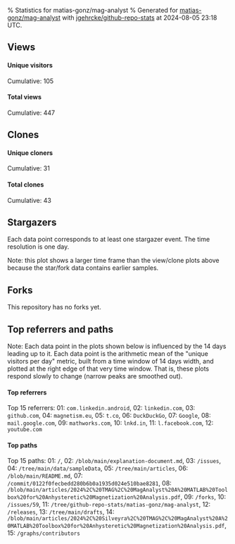 % Statistics for matias-gonz/mag-analyst
% Generated for [matias-gonz/mag-analyst](https://github.com/matias-gonz/mag-analyst) with [jgehrcke/github-repo-stats](https://github.com/jgehrcke/github-repo-stats) at 2024-08-05 23:18 UTC.


## Views

#### Unique visitors
<div id="chart_views_unique" class="full-width-chart"></div>

Cumulative: 105

#### Total views
<div id="chart_views_total" class="full-width-chart"></div>

Cumulative: 447

<div class="pagebreak-for-print"> </div>

## Clones

#### Unique cloners
<div id="chart_clones_unique" class="full-width-chart"></div>

Cumulative: 31

#### Total clones
<div id="chart_clones_total" class="full-width-chart"></div>

Cumulative: 43



<div class="pagebreak-for-print"> </div>



## Stargazers

Each data point corresponds to at least one stargazer event.
The time resolution is one day.

<div id="chart_stargazers" class="full-width-chart"></div>


Note: this plot shows a larger time frame than the view/clone plots above because the star/fork data contains earlier samples.



## Forks

This repository has no forks yet.



<div class="pagebreak-for-print"> </div>



## Top referrers and paths


Note: Each data point in the plots shown below is influenced by the 14 days
leading up to it. Each data point is the arithmetic mean of the "unique
visitors per day" metric, built from a time window of 14 days width, and
plotted at the right edge of that very time window. That is, these plots
respond slowly to change (narrow peaks are smoothed out).




#### Top referrers


<div id="chart_referrers_top_n_alltime" class="full-width-chart"></div>

Top 15 referrers: 01: `com.linkedin.android`, 02: `linkedin.com`, 03: `github.com`, 04: `magnetism.eu`, 05: `t.co`, 06: `DuckDuckGo`, 07: `Google`, 08: `mail.google.com`, 09: `mathworks.com`, 10: `lnkd.in`, 11: `l.facebook.com`, 12: `youtube.com`





#### Top paths


<div id="chart_paths_top_n_alltime" class="full-width-chart"></div>

Top 15 paths: 01: `/`, 02: `/blob/main/explanation-document.md`, 03: `/issues`, 04: `/tree/main/data/sampleData`, 05: `/tree/main/articles`, 06: `/blob/main/README.md`, 07: `/commit/0122f0fecbedd280b6b0a1935d024e510bae8281`, 08: `/blob/main/articles/2024%2C%20TMAG%2C%20MagAnalyst%20A%20MATLAB%20Toolbox%20for%20Anhysteretic%20Magnetization%20Analysis.pdf`, 09: `/forks`, 10: `/issues/59`, 11: `/tree/github-repo-stats/matias-gonz/mag-analyst`, 12: `/releases`, 13: `/tree/main/drafts`, 14: `/blob/main/articles/2024%2C%20Silveyra%2C%20TMAG%2C%20MagAnalyst%20A%20MATLAB%20Toolbox%20for%20Anhysteretic%20Magnetization%20Analysis.pdf`, 15: `/graphs/contributors`


<script type="text/javascript">
    vegaEmbed('#chart_views_unique', {"$schema": "https://vega.github.io/schema/vega-lite/v4.17.0.json", "config": {"arc": {"fill": "#1b1e23"}, "area": {"fill": "#1b1e23"}, "axisBottom": {"domainColor": "#a9b4c4", "gridColor": "#a9b4c4", "labelColor": "#1b1e23", "labelFont": "relative-mono-11-pitch-pro, Menlo, monospace", "tickColor": "#a9b4c4", "titleColor": "#1b1e23", "titleFont": "relative-mono-11-pitch-pro, Menlo, monospace"}, "axisLeft": {"domainColor": "#a9b4c4", "gridColor": "#a9b4c4", "labelColor": "#1b1e23", "labelFont": "relative-mono-11-pitch-pro, Menlo, monospace", "tickColor": "#a9b4c4", "titleColor": "#1b1e23", "titleFont": "relative-mono-11-pitch-pro, Menlo, monospace"}, "axisX": {"grid": false}, "axisY": {"grid": false, "labelBound": true}, "background": "#FFFFFF", "group": {"fill": "#FFFFFF"}, "header": {"fontWeight": 400, "labelFont": "relative-mono-11-pitch-pro, Menlo, monospace", "titleFont": "relative-mono-11-pitch-pro, Menlo, monospace"}, "legend": {"labelFont": "relative-mono-11-pitch-pro, Menlo, monospace", "symbolSize": 200, "symbolType": "circle", "titleFont": "relative-mono-11-pitch-pro, Menlo, monospace"}, "line": {"color": "#1b1e23", "stroke": "#1b1e23"}, "path": {"stroke": "#1b1e23"}, "point": {"color": "#1b1e23", "cursor": "pointer", "filled": true, "size": 20}, "range": {"category": ["#85a2f7", "#ea9755", "#7eb36a", "#f07071", "#bc85d9", "#e587b6", "#a9b4c4", "#d4c05e", "#64b9c4"]}, "style": {"bar": {"fill": "#1b1e23"}, "text": {"font": "relative-mono-11-pitch-pro, Menlo, monospace", "fontWeight": 400}}, "symbol": {"shape": "circle"}, "title": {"anchor": "start", "font": "relative-mono-11-pitch-pro, Menlo, monospace", "fontWeight": 400}, "trail": {"color": "#1b1e23", "stroke": "#1b1e23"}, "view": {"stroke": null}}, "data": {"name": "data-9793f525e7af3ad3efa3a4052fe84616"}, "datasets": {"data-9793f525e7af3ad3efa3a4052fe84616": [{"time": "2024-06-29T00:00:00+00:00", "views_total": 1, "views_unique": 1}, {"time": "2024-07-01T00:00:00+00:00", "views_total": 1, "views_unique": 1}, {"time": "2024-07-03T00:00:00+00:00", "views_total": 2, "views_unique": 2}, {"time": "2024-07-04T00:00:00+00:00", "views_total": 13, "views_unique": 1}, {"time": "2024-07-05T00:00:00+00:00", "views_total": 29, "views_unique": 3}, {"time": "2024-07-07T00:00:00+00:00", "views_total": 1, "views_unique": 1}, {"time": "2024-07-08T00:00:00+00:00", "views_total": 22, "views_unique": 2}, {"time": "2024-07-09T00:00:00+00:00", "views_total": 3, "views_unique": 1}, {"time": "2024-07-10T00:00:00+00:00", "views_total": 80, "views_unique": 2}, {"time": "2024-07-11T00:00:00+00:00", "views_total": 41, "views_unique": 10}, {"time": "2024-07-14T00:00:00+00:00", "views_total": 9, "views_unique": 4}, {"time": "2024-07-15T00:00:00+00:00", "views_total": 6, "views_unique": 2}, {"time": "2024-07-16T00:00:00+00:00", "views_total": 2, "views_unique": 1}, {"time": "2024-07-17T00:00:00+00:00", "views_total": 47, "views_unique": 21}, {"time": "2024-07-18T00:00:00+00:00", "views_total": 17, "views_unique": 7}, {"time": "2024-07-19T00:00:00+00:00", "views_total": 43, "views_unique": 9}, {"time": "2024-07-20T00:00:00+00:00", "views_total": 1, "views_unique": 1}, {"time": "2024-07-21T00:00:00+00:00", "views_total": 6, "views_unique": 3}, {"time": "2024-07-22T00:00:00+00:00", "views_total": 23, "views_unique": 6}, {"time": "2024-07-23T00:00:00+00:00", "views_total": 1, "views_unique": 1}, {"time": "2024-07-24T00:00:00+00:00", "views_total": 3, "views_unique": 2}, {"time": "2024-07-25T00:00:00+00:00", "views_total": 6, "views_unique": 3}, {"time": "2024-07-26T00:00:00+00:00", "views_total": 10, "views_unique": 2}, {"time": "2024-07-27T00:00:00+00:00", "views_total": 2, "views_unique": 1}, {"time": "2024-07-28T00:00:00+00:00", "views_total": 2, "views_unique": 2}, {"time": "2024-07-29T00:00:00+00:00", "views_total": 8, "views_unique": 2}, {"time": "2024-07-30T00:00:00+00:00", "views_total": 5, "views_unique": 2}, {"time": "2024-07-31T00:00:00+00:00", "views_total": 1, "views_unique": 1}, {"time": "2024-08-02T00:00:00+00:00", "views_total": 57, "views_unique": 8}, {"time": "2024-08-03T00:00:00+00:00", "views_total": 5, "views_unique": 3}, {"time": "2024-08-05T00:00:00+00:00", "views_total": 0, "views_unique": 0}]}, "encoding": {"tooltip": [{"field": "views_unique", "format": ".1f", "title": "views (u)", "type": "quantitative"}, {"field": "time", "format": "%B %e, %Y", "title": "date", "type": "temporal"}], "x": {"axis": {"labelAngle": 25}, "field": "time", "scale": {"domain": ["2024-06-29", "2024-08-05"]}, "timeUnit": "yearmonthdate", "title": "date", "type": "temporal"}, "y": {"axis": {}, "field": "views_unique", "scale": {"domain": [0, 23.1], "type": "linear", "zero": true}, "title": "unique views per day", "type": "quantitative"}}, "height": 200, "mark": {"point": true, "type": "line"}, "padding": 10, "width": "container"}, {"actions": false, "renderer": "svg"}).catch(console.error);
vegaEmbed('#chart_views_total', {"$schema": "https://vega.github.io/schema/vega-lite/v4.17.0.json", "config": {"arc": {"fill": "#1b1e23"}, "area": {"fill": "#1b1e23"}, "axisBottom": {"domainColor": "#a9b4c4", "gridColor": "#a9b4c4", "labelColor": "#1b1e23", "labelFont": "relative-mono-11-pitch-pro, Menlo, monospace", "tickColor": "#a9b4c4", "titleColor": "#1b1e23", "titleFont": "relative-mono-11-pitch-pro, Menlo, monospace"}, "axisLeft": {"domainColor": "#a9b4c4", "gridColor": "#a9b4c4", "labelColor": "#1b1e23", "labelFont": "relative-mono-11-pitch-pro, Menlo, monospace", "tickColor": "#a9b4c4", "titleColor": "#1b1e23", "titleFont": "relative-mono-11-pitch-pro, Menlo, monospace"}, "axisX": {"grid": false}, "axisY": {"grid": false, "labelBound": true}, "background": "#FFFFFF", "group": {"fill": "#FFFFFF"}, "header": {"fontWeight": 400, "labelFont": "relative-mono-11-pitch-pro, Menlo, monospace", "titleFont": "relative-mono-11-pitch-pro, Menlo, monospace"}, "legend": {"labelFont": "relative-mono-11-pitch-pro, Menlo, monospace", "symbolSize": 200, "symbolType": "circle", "titleFont": "relative-mono-11-pitch-pro, Menlo, monospace"}, "line": {"color": "#1b1e23", "stroke": "#1b1e23"}, "path": {"stroke": "#1b1e23"}, "point": {"color": "#1b1e23", "cursor": "pointer", "filled": true, "size": 20}, "range": {"category": ["#85a2f7", "#ea9755", "#7eb36a", "#f07071", "#bc85d9", "#e587b6", "#a9b4c4", "#d4c05e", "#64b9c4"]}, "style": {"bar": {"fill": "#1b1e23"}, "text": {"font": "relative-mono-11-pitch-pro, Menlo, monospace", "fontWeight": 400}}, "symbol": {"shape": "circle"}, "title": {"anchor": "start", "font": "relative-mono-11-pitch-pro, Menlo, monospace", "fontWeight": 400}, "trail": {"color": "#1b1e23", "stroke": "#1b1e23"}, "view": {"stroke": null}}, "data": {"name": "data-9793f525e7af3ad3efa3a4052fe84616"}, "datasets": {"data-9793f525e7af3ad3efa3a4052fe84616": [{"time": "2024-06-29T00:00:00+00:00", "views_total": 1, "views_unique": 1}, {"time": "2024-07-01T00:00:00+00:00", "views_total": 1, "views_unique": 1}, {"time": "2024-07-03T00:00:00+00:00", "views_total": 2, "views_unique": 2}, {"time": "2024-07-04T00:00:00+00:00", "views_total": 13, "views_unique": 1}, {"time": "2024-07-05T00:00:00+00:00", "views_total": 29, "views_unique": 3}, {"time": "2024-07-07T00:00:00+00:00", "views_total": 1, "views_unique": 1}, {"time": "2024-07-08T00:00:00+00:00", "views_total": 22, "views_unique": 2}, {"time": "2024-07-09T00:00:00+00:00", "views_total": 3, "views_unique": 1}, {"time": "2024-07-10T00:00:00+00:00", "views_total": 80, "views_unique": 2}, {"time": "2024-07-11T00:00:00+00:00", "views_total": 41, "views_unique": 10}, {"time": "2024-07-14T00:00:00+00:00", "views_total": 9, "views_unique": 4}, {"time": "2024-07-15T00:00:00+00:00", "views_total": 6, "views_unique": 2}, {"time": "2024-07-16T00:00:00+00:00", "views_total": 2, "views_unique": 1}, {"time": "2024-07-17T00:00:00+00:00", "views_total": 47, "views_unique": 21}, {"time": "2024-07-18T00:00:00+00:00", "views_total": 17, "views_unique": 7}, {"time": "2024-07-19T00:00:00+00:00", "views_total": 43, "views_unique": 9}, {"time": "2024-07-20T00:00:00+00:00", "views_total": 1, "views_unique": 1}, {"time": "2024-07-21T00:00:00+00:00", "views_total": 6, "views_unique": 3}, {"time": "2024-07-22T00:00:00+00:00", "views_total": 23, "views_unique": 6}, {"time": "2024-07-23T00:00:00+00:00", "views_total": 1, "views_unique": 1}, {"time": "2024-07-24T00:00:00+00:00", "views_total": 3, "views_unique": 2}, {"time": "2024-07-25T00:00:00+00:00", "views_total": 6, "views_unique": 3}, {"time": "2024-07-26T00:00:00+00:00", "views_total": 10, "views_unique": 2}, {"time": "2024-07-27T00:00:00+00:00", "views_total": 2, "views_unique": 1}, {"time": "2024-07-28T00:00:00+00:00", "views_total": 2, "views_unique": 2}, {"time": "2024-07-29T00:00:00+00:00", "views_total": 8, "views_unique": 2}, {"time": "2024-07-30T00:00:00+00:00", "views_total": 5, "views_unique": 2}, {"time": "2024-07-31T00:00:00+00:00", "views_total": 1, "views_unique": 1}, {"time": "2024-08-02T00:00:00+00:00", "views_total": 57, "views_unique": 8}, {"time": "2024-08-03T00:00:00+00:00", "views_total": 5, "views_unique": 3}, {"time": "2024-08-05T00:00:00+00:00", "views_total": 0, "views_unique": 0}]}, "encoding": {"tooltip": [{"field": "views_total", "format": ".1f", "title": "views (t)", "type": "quantitative"}, {"field": "time", "format": "%B %e, %Y", "title": "date", "type": "temporal"}], "x": {"axis": {"labelAngle": 25}, "field": "time", "scale": {"domain": ["2024-06-29", "2024-08-05"]}, "timeUnit": "yearmonthdate", "title": "date", "type": "temporal"}, "y": {"axis": {}, "field": "views_total", "scale": {"domain": [0, 88.0], "type": "linear", "zero": true}, "title": "total views per day", "type": "quantitative"}}, "height": 200, "mark": {"point": true, "type": "line"}, "padding": 10, "width": "container"}, {"actions": false, "renderer": "svg"}).catch(console.error);
vegaEmbed('#chart_clones_unique', {"$schema": "https://vega.github.io/schema/vega-lite/v4.17.0.json", "config": {"arc": {"fill": "#1b1e23"}, "area": {"fill": "#1b1e23"}, "axisBottom": {"domainColor": "#a9b4c4", "gridColor": "#a9b4c4", "labelColor": "#1b1e23", "labelFont": "relative-mono-11-pitch-pro, Menlo, monospace", "tickColor": "#a9b4c4", "titleColor": "#1b1e23", "titleFont": "relative-mono-11-pitch-pro, Menlo, monospace"}, "axisLeft": {"domainColor": "#a9b4c4", "gridColor": "#a9b4c4", "labelColor": "#1b1e23", "labelFont": "relative-mono-11-pitch-pro, Menlo, monospace", "tickColor": "#a9b4c4", "titleColor": "#1b1e23", "titleFont": "relative-mono-11-pitch-pro, Menlo, monospace"}, "axisX": {"grid": false}, "axisY": {"grid": false, "labelBound": true}, "background": "#FFFFFF", "group": {"fill": "#FFFFFF"}, "header": {"fontWeight": 400, "labelFont": "relative-mono-11-pitch-pro, Menlo, monospace", "titleFont": "relative-mono-11-pitch-pro, Menlo, monospace"}, "legend": {"labelFont": "relative-mono-11-pitch-pro, Menlo, monospace", "symbolSize": 200, "symbolType": "circle", "titleFont": "relative-mono-11-pitch-pro, Menlo, monospace"}, "line": {"color": "#1b1e23", "stroke": "#1b1e23"}, "path": {"stroke": "#1b1e23"}, "point": {"color": "#1b1e23", "cursor": "pointer", "filled": true, "size": 20}, "range": {"category": ["#85a2f7", "#ea9755", "#7eb36a", "#f07071", "#bc85d9", "#e587b6", "#a9b4c4", "#d4c05e", "#64b9c4"]}, "style": {"bar": {"fill": "#1b1e23"}, "text": {"font": "relative-mono-11-pitch-pro, Menlo, monospace", "fontWeight": 400}}, "symbol": {"shape": "circle"}, "title": {"anchor": "start", "font": "relative-mono-11-pitch-pro, Menlo, monospace", "fontWeight": 400}, "trail": {"color": "#1b1e23", "stroke": "#1b1e23"}, "view": {"stroke": null}}, "data": {"name": "data-e0de574006757e1f908cee075cd640f8"}, "datasets": {"data-e0de574006757e1f908cee075cd640f8": [{"clones_total": 0, "clones_unique": 0, "time": "2024-06-29T00:00:00+00:00"}, {"clones_total": 1, "clones_unique": 1, "time": "2024-07-01T00:00:00+00:00"}, {"clones_total": 5, "clones_unique": 2, "time": "2024-07-03T00:00:00+00:00"}, {"clones_total": 0, "clones_unique": 0, "time": "2024-07-04T00:00:00+00:00"}, {"clones_total": 0, "clones_unique": 0, "time": "2024-07-05T00:00:00+00:00"}, {"clones_total": 1, "clones_unique": 1, "time": "2024-07-07T00:00:00+00:00"}, {"clones_total": 3, "clones_unique": 3, "time": "2024-07-08T00:00:00+00:00"}, {"clones_total": 1, "clones_unique": 1, "time": "2024-07-09T00:00:00+00:00"}, {"clones_total": 2, "clones_unique": 2, "time": "2024-07-10T00:00:00+00:00"}, {"clones_total": 2, "clones_unique": 1, "time": "2024-07-11T00:00:00+00:00"}, {"clones_total": 3, "clones_unique": 1, "time": "2024-07-14T00:00:00+00:00"}, {"clones_total": 0, "clones_unique": 0, "time": "2024-07-15T00:00:00+00:00"}, {"clones_total": 0, "clones_unique": 0, "time": "2024-07-16T00:00:00+00:00"}, {"clones_total": 0, "clones_unique": 0, "time": "2024-07-17T00:00:00+00:00"}, {"clones_total": 0, "clones_unique": 0, "time": "2024-07-18T00:00:00+00:00"}, {"clones_total": 3, "clones_unique": 2, "time": "2024-07-19T00:00:00+00:00"}, {"clones_total": 0, "clones_unique": 0, "time": "2024-07-20T00:00:00+00:00"}, {"clones_total": 1, "clones_unique": 1, "time": "2024-07-21T00:00:00+00:00"}, {"clones_total": 11, "clones_unique": 9, "time": "2024-07-22T00:00:00+00:00"}, {"clones_total": 0, "clones_unique": 0, "time": "2024-07-23T00:00:00+00:00"}, {"clones_total": 3, "clones_unique": 3, "time": "2024-07-24T00:00:00+00:00"}, {"clones_total": 0, "clones_unique": 0, "time": "2024-07-25T00:00:00+00:00"}, {"clones_total": 0, "clones_unique": 0, "time": "2024-07-26T00:00:00+00:00"}, {"clones_total": 1, "clones_unique": 1, "time": "2024-07-27T00:00:00+00:00"}, {"clones_total": 3, "clones_unique": 1, "time": "2024-07-28T00:00:00+00:00"}, {"clones_total": 0, "clones_unique": 0, "time": "2024-07-29T00:00:00+00:00"}, {"clones_total": 0, "clones_unique": 0, "time": "2024-07-30T00:00:00+00:00"}, {"clones_total": 2, "clones_unique": 1, "time": "2024-07-31T00:00:00+00:00"}, {"clones_total": 0, "clones_unique": 0, "time": "2024-08-02T00:00:00+00:00"}, {"clones_total": 0, "clones_unique": 0, "time": "2024-08-03T00:00:00+00:00"}, {"clones_total": 1, "clones_unique": 1, "time": "2024-08-05T00:00:00+00:00"}]}, "encoding": {"tooltip": [{"field": "clones_unique", "format": ".1f", "title": "clones (u)", "type": "quantitative"}, {"field": "time", "format": "%B %e, %Y", "title": "date", "type": "temporal"}], "x": {"axis": {"labelAngle": 25}, "field": "time", "scale": {"domain": ["2024-06-29", "2024-08-05"]}, "timeUnit": "yearmonthdate", "title": "date", "type": "temporal"}, "y": {"axis": {}, "field": "clones_unique", "scale": {"domain": [0, 9.9], "type": "linear", "zero": true}, "title": "unique clones per day", "type": "quantitative"}}, "height": 200, "mark": {"point": true, "type": "line"}, "padding": 10, "width": "container"}, {"actions": false, "renderer": "svg"}).catch(console.error);
vegaEmbed('#chart_clones_total', {"$schema": "https://vega.github.io/schema/vega-lite/v4.17.0.json", "config": {"arc": {"fill": "#1b1e23"}, "area": {"fill": "#1b1e23"}, "axisBottom": {"domainColor": "#a9b4c4", "gridColor": "#a9b4c4", "labelColor": "#1b1e23", "labelFont": "relative-mono-11-pitch-pro, Menlo, monospace", "tickColor": "#a9b4c4", "titleColor": "#1b1e23", "titleFont": "relative-mono-11-pitch-pro, Menlo, monospace"}, "axisLeft": {"domainColor": "#a9b4c4", "gridColor": "#a9b4c4", "labelColor": "#1b1e23", "labelFont": "relative-mono-11-pitch-pro, Menlo, monospace", "tickColor": "#a9b4c4", "titleColor": "#1b1e23", "titleFont": "relative-mono-11-pitch-pro, Menlo, monospace"}, "axisX": {"grid": false}, "axisY": {"grid": false, "labelBound": true}, "background": "#FFFFFF", "group": {"fill": "#FFFFFF"}, "header": {"fontWeight": 400, "labelFont": "relative-mono-11-pitch-pro, Menlo, monospace", "titleFont": "relative-mono-11-pitch-pro, Menlo, monospace"}, "legend": {"labelFont": "relative-mono-11-pitch-pro, Menlo, monospace", "symbolSize": 200, "symbolType": "circle", "titleFont": "relative-mono-11-pitch-pro, Menlo, monospace"}, "line": {"color": "#1b1e23", "stroke": "#1b1e23"}, "path": {"stroke": "#1b1e23"}, "point": {"color": "#1b1e23", "cursor": "pointer", "filled": true, "size": 20}, "range": {"category": ["#85a2f7", "#ea9755", "#7eb36a", "#f07071", "#bc85d9", "#e587b6", "#a9b4c4", "#d4c05e", "#64b9c4"]}, "style": {"bar": {"fill": "#1b1e23"}, "text": {"font": "relative-mono-11-pitch-pro, Menlo, monospace", "fontWeight": 400}}, "symbol": {"shape": "circle"}, "title": {"anchor": "start", "font": "relative-mono-11-pitch-pro, Menlo, monospace", "fontWeight": 400}, "trail": {"color": "#1b1e23", "stroke": "#1b1e23"}, "view": {"stroke": null}}, "data": {"name": "data-e0de574006757e1f908cee075cd640f8"}, "datasets": {"data-e0de574006757e1f908cee075cd640f8": [{"clones_total": 0, "clones_unique": 0, "time": "2024-06-29T00:00:00+00:00"}, {"clones_total": 1, "clones_unique": 1, "time": "2024-07-01T00:00:00+00:00"}, {"clones_total": 5, "clones_unique": 2, "time": "2024-07-03T00:00:00+00:00"}, {"clones_total": 0, "clones_unique": 0, "time": "2024-07-04T00:00:00+00:00"}, {"clones_total": 0, "clones_unique": 0, "time": "2024-07-05T00:00:00+00:00"}, {"clones_total": 1, "clones_unique": 1, "time": "2024-07-07T00:00:00+00:00"}, {"clones_total": 3, "clones_unique": 3, "time": "2024-07-08T00:00:00+00:00"}, {"clones_total": 1, "clones_unique": 1, "time": "2024-07-09T00:00:00+00:00"}, {"clones_total": 2, "clones_unique": 2, "time": "2024-07-10T00:00:00+00:00"}, {"clones_total": 2, "clones_unique": 1, "time": "2024-07-11T00:00:00+00:00"}, {"clones_total": 3, "clones_unique": 1, "time": "2024-07-14T00:00:00+00:00"}, {"clones_total": 0, "clones_unique": 0, "time": "2024-07-15T00:00:00+00:00"}, {"clones_total": 0, "clones_unique": 0, "time": "2024-07-16T00:00:00+00:00"}, {"clones_total": 0, "clones_unique": 0, "time": "2024-07-17T00:00:00+00:00"}, {"clones_total": 0, "clones_unique": 0, "time": "2024-07-18T00:00:00+00:00"}, {"clones_total": 3, "clones_unique": 2, "time": "2024-07-19T00:00:00+00:00"}, {"clones_total": 0, "clones_unique": 0, "time": "2024-07-20T00:00:00+00:00"}, {"clones_total": 1, "clones_unique": 1, "time": "2024-07-21T00:00:00+00:00"}, {"clones_total": 11, "clones_unique": 9, "time": "2024-07-22T00:00:00+00:00"}, {"clones_total": 0, "clones_unique": 0, "time": "2024-07-23T00:00:00+00:00"}, {"clones_total": 3, "clones_unique": 3, "time": "2024-07-24T00:00:00+00:00"}, {"clones_total": 0, "clones_unique": 0, "time": "2024-07-25T00:00:00+00:00"}, {"clones_total": 0, "clones_unique": 0, "time": "2024-07-26T00:00:00+00:00"}, {"clones_total": 1, "clones_unique": 1, "time": "2024-07-27T00:00:00+00:00"}, {"clones_total": 3, "clones_unique": 1, "time": "2024-07-28T00:00:00+00:00"}, {"clones_total": 0, "clones_unique": 0, "time": "2024-07-29T00:00:00+00:00"}, {"clones_total": 0, "clones_unique": 0, "time": "2024-07-30T00:00:00+00:00"}, {"clones_total": 2, "clones_unique": 1, "time": "2024-07-31T00:00:00+00:00"}, {"clones_total": 0, "clones_unique": 0, "time": "2024-08-02T00:00:00+00:00"}, {"clones_total": 0, "clones_unique": 0, "time": "2024-08-03T00:00:00+00:00"}, {"clones_total": 1, "clones_unique": 1, "time": "2024-08-05T00:00:00+00:00"}]}, "encoding": {"tooltip": [{"field": "clones_total", "format": ".1f", "title": "clones (t)", "type": "quantitative"}, {"field": "time", "format": "%B %e, %Y", "title": "date", "type": "temporal"}], "x": {"axis": {"labelAngle": 25}, "field": "time", "scale": {"domain": ["2024-06-29", "2024-08-05"]}, "timeUnit": "yearmonthdate", "title": "date", "type": "temporal"}, "y": {"axis": {}, "field": "clones_total", "scale": {"domain": [0, 12.100000000000001], "type": "linear", "zero": true}, "title": "total clones per day", "type": "quantitative"}}, "height": 200, "mark": {"point": true, "type": "line"}, "padding": 10, "width": "container"}, {"actions": false, "renderer": "svg"}).catch(console.error);
vegaEmbed('#chart_stargazers', {"$schema": "https://vega.github.io/schema/vega-lite/v4.17.0.json", "config": {"arc": {"fill": "#1b1e23"}, "area": {"fill": "#1b1e23"}, "axisBottom": {"domainColor": "#a9b4c4", "gridColor": "#a9b4c4", "labelColor": "#1b1e23", "labelFont": "relative-mono-11-pitch-pro, Menlo, monospace", "tickColor": "#a9b4c4", "titleColor": "#1b1e23", "titleFont": "relative-mono-11-pitch-pro, Menlo, monospace"}, "axisLeft": {"domainColor": "#a9b4c4", "gridColor": "#a9b4c4", "labelColor": "#1b1e23", "labelFont": "relative-mono-11-pitch-pro, Menlo, monospace", "tickColor": "#a9b4c4", "titleColor": "#1b1e23", "titleFont": "relative-mono-11-pitch-pro, Menlo, monospace"}, "axisX": {"grid": false}, "axisY": {"grid": false}, "background": "#FFFFFF", "group": {"fill": "#FFFFFF"}, "header": {"fontWeight": 400, "labelFont": "relative-mono-11-pitch-pro, Menlo, monospace", "titleFont": "relative-mono-11-pitch-pro, Menlo, monospace"}, "legend": {"labelFont": "relative-mono-11-pitch-pro, Menlo, monospace", "symbolSize": 200, "symbolType": "circle", "titleFont": "relative-mono-11-pitch-pro, Menlo, monospace"}, "line": {"color": "#1b1e23", "stroke": "#1b1e23"}, "path": {"stroke": "#1b1e23"}, "point": {"color": "#1b1e23", "cursor": "pointer", "filled": true, "size": 50}, "range": {"category": ["#85a2f7", "#ea9755", "#7eb36a", "#f07071", "#bc85d9", "#e587b6", "#a9b4c4", "#d4c05e", "#64b9c4"]}, "style": {"bar": {"fill": "#1b1e23"}, "text": {"font": "relative-mono-11-pitch-pro, Menlo, monospace", "fontWeight": 400}}, "symbol": {"shape": "circle"}, "title": {"anchor": "start", "font": "relative-mono-11-pitch-pro, Menlo, monospace", "fontWeight": 400}, "trail": {"color": "#1b1e23", "stroke": "#1b1e23"}, "view": {"stroke": null}}, "data": {"name": "data-f409f2d8c394d0187c400b8a6003a15f"}, "datasets": {"data-f409f2d8c394d0187c400b8a6003a15f": [{"stars_cumulative": 1, "time": "2023-10-15T20:43:16+00:00"}, {"stars_cumulative": 2, "time": "2023-10-15T20:43:59+00:00"}, {"stars_cumulative": 3, "time": "2023-10-15T22:29:50+00:00"}, {"stars_cumulative": 4, "time": "2024-03-26T14:24:01+00:00"}]}, "encoding": {"tooltip": [{"field": "stars_cumulative", "format": "d", "title": "stars", "type": "quantitative"}, {"field": "time", "format": "%B %e, %Y", "title": "date", "type": "temporal"}], "x": {"axis": {"labelAngle": 25}, "field": "time", "scale": {"domain": ["2023-10-15", "2024-08-05"]}, "timeUnit": "yearmonthdate", "title": "date", "type": "temporal"}, "y": {"field": "stars_cumulative", "scale": {"domain": [0, 4.4], "zero": true}, "title": "stargazer count (cumulative)", "type": "quantitative"}}, "height": 300, "mark": {"point": true, "type": "line"}, "padding": 10, "width": "container"}, {"actions": false, "renderer": "svg"}).catch(console.error);
vegaEmbed('#chart_referrers_top_n_alltime', {"$schema": "https://vega.github.io/schema/vega-lite/v4.17.0.json", "config": {"arc": {"fill": "#1b1e23"}, "area": {"fill": "#1b1e23"}, "axisBottom": {"domainColor": "#a9b4c4", "gridColor": "#a9b4c4", "labelColor": "#1b1e23", "labelFont": "relative-mono-11-pitch-pro, Menlo, monospace", "tickColor": "#a9b4c4", "titleColor": "#1b1e23", "titleFont": "relative-mono-11-pitch-pro, Menlo, monospace"}, "axisLeft": {"domainColor": "#a9b4c4", "gridColor": "#a9b4c4", "labelColor": "#1b1e23", "labelFont": "relative-mono-11-pitch-pro, Menlo, monospace", "tickColor": "#a9b4c4", "titleColor": "#1b1e23", "titleFont": "relative-mono-11-pitch-pro, Menlo, monospace"}, "axisX": {"grid": false}, "axisY": {"grid": false}, "background": "#FFFFFF", "group": {"fill": "#FFFFFF"}, "header": {"fontWeight": 400, "labelFont": "relative-mono-11-pitch-pro, Menlo, monospace", "titleFont": "relative-mono-11-pitch-pro, Menlo, monospace"}, "legend": {"labelFont": "relative-mono-11-pitch-pro, Menlo, monospace", "symbolSize": 200, "symbolType": "circle", "titleFont": "relative-mono-11-pitch-pro, Menlo, monospace"}, "line": {"color": "#1b1e23", "stroke": "#1b1e23"}, "path": {"stroke": "#1b1e23"}, "point": {"color": "#1b1e23", "cursor": "pointer", "filled": true, "size": 30}, "range": {"category": ["#85a2f7", "#ea9755", "#7eb36a", "#f07071", "#bc85d9", "#e587b6", "#a9b4c4", "#d4c05e", "#64b9c4"]}, "style": {"bar": {"fill": "#1b1e23"}, "text": {"font": "relative-mono-11-pitch-pro, Menlo, monospace", "fontWeight": 400}}, "symbol": {"shape": "circle"}, "title": {"anchor": "start", "font": "relative-mono-11-pitch-pro, Menlo, monospace", "fontWeight": 400}, "trail": {"color": "#1b1e23", "stroke": "#1b1e23"}, "view": {"stroke": null}}, "data": {"name": "data-be9ade1c5cbe2acfb2a2cc0f6bcec402"}, "datasets": {"data-be9ade1c5cbe2acfb2a2cc0f6bcec402": [{"referrer": "com.linkedin.android", "time": "2024-07-10T00:00:00+00:00", "views_unique": null, "views_unique_norm": null}, {"referrer": "com.linkedin.android", "time": "2024-07-11T00:00:00+00:00", "views_unique": null, "views_unique_norm": null}, {"referrer": "com.linkedin.android", "time": "2024-07-12T00:00:00+00:00", "views_unique": null, "views_unique_norm": null}, {"referrer": "com.linkedin.android", "time": "2024-07-13T00:00:00+00:00", "views_unique": null, "views_unique_norm": null}, {"referrer": "com.linkedin.android", "time": "2024-07-14T00:00:00+00:00", "views_unique": null, "views_unique_norm": null}, {"referrer": "com.linkedin.android", "time": "2024-07-15T00:00:00+00:00", "views_unique": null, "views_unique_norm": null}, {"referrer": "com.linkedin.android", "time": "2024-07-16T00:00:00+00:00", "views_unique": null, "views_unique_norm": null}, {"referrer": "com.linkedin.android", "time": "2024-07-17T00:00:00+00:00", "views_unique": null, "views_unique_norm": null}, {"referrer": "com.linkedin.android", "time": "2024-07-18T00:00:00+00:00", "views_unique": 9.0, "views_unique_norm": 0.6428571428571429}, {"referrer": "com.linkedin.android", "time": "2024-07-19T00:00:00+00:00", "views_unique": 11.0, "views_unique_norm": 0.7857142857142857}, {"referrer": "com.linkedin.android", "time": "2024-07-20T00:00:00+00:00", "views_unique": 15.0, "views_unique_norm": 1.0714285714285714}, {"referrer": "com.linkedin.android", "time": "2024-07-21T00:00:00+00:00", "views_unique": 16.0, "views_unique_norm": 1.1428571428571428}, {"referrer": "com.linkedin.android", "time": "2024-07-22T00:00:00+00:00", "views_unique": 17.0, "views_unique_norm": 1.2142857142857142}, {"referrer": "com.linkedin.android", "time": "2024-07-23T00:00:00+00:00", "views_unique": 17.0, "views_unique_norm": 1.2142857142857142}, {"referrer": "com.linkedin.android", "time": "2024-07-24T00:00:00+00:00", "views_unique": 17.0, "views_unique_norm": 1.2142857142857142}, {"referrer": "com.linkedin.android", "time": "2024-07-25T00:00:00+00:00", "views_unique": 17.0, "views_unique_norm": 1.2142857142857142}, {"referrer": "com.linkedin.android", "time": "2024-07-26T00:00:00+00:00", "views_unique": 17.0, "views_unique_norm": 1.2142857142857142}, {"referrer": "com.linkedin.android", "time": "2024-07-27T00:00:00+00:00", "views_unique": 17.0, "views_unique_norm": 1.2142857142857142}, {"referrer": "com.linkedin.android", "time": "2024-07-28T00:00:00+00:00", "views_unique": 17.0, "views_unique_norm": 1.2142857142857142}, {"referrer": "com.linkedin.android", "time": "2024-07-29T00:00:00+00:00", "views_unique": 18.0, "views_unique_norm": 1.2857142857142858}, {"referrer": "com.linkedin.android", "time": "2024-07-30T00:00:00+00:00", "views_unique": 18.0, "views_unique_norm": 1.2857142857142858}, {"referrer": "com.linkedin.android", "time": "2024-07-31T00:00:00+00:00", "views_unique": 9.0, "views_unique_norm": 0.6428571428571429}, {"referrer": "com.linkedin.android", "time": "2024-08-01T00:00:00+00:00", "views_unique": 7.0, "views_unique_norm": 0.5}, {"referrer": "com.linkedin.android", "time": "2024-08-02T00:00:00+00:00", "views_unique": 3.0, "views_unique_norm": 0.21428571428571427}, {"referrer": "com.linkedin.android", "time": "2024-08-03T00:00:00+00:00", "views_unique": 2.0, "views_unique_norm": 0.14285714285714285}, {"referrer": "com.linkedin.android", "time": "2024-08-04T00:00:00+00:00", "views_unique": 1.0, "views_unique_norm": 0.07142857142857142}, {"referrer": "com.linkedin.android", "time": "2024-08-05T00:00:00+00:00", "views_unique": 1.0, "views_unique_norm": 0.07142857142857142}, {"referrer": "linkedin.com", "time": "2024-07-10T00:00:00+00:00", "views_unique": null, "views_unique_norm": null}, {"referrer": "linkedin.com", "time": "2024-07-11T00:00:00+00:00", "views_unique": null, "views_unique_norm": null}, {"referrer": "linkedin.com", "time": "2024-07-12T00:00:00+00:00", "views_unique": null, "views_unique_norm": null}, {"referrer": "linkedin.com", "time": "2024-07-13T00:00:00+00:00", "views_unique": null, "views_unique_norm": null}, {"referrer": "linkedin.com", "time": "2024-07-14T00:00:00+00:00", "views_unique": null, "views_unique_norm": null}, {"referrer": "linkedin.com", "time": "2024-07-15T00:00:00+00:00", "views_unique": null, "views_unique_norm": null}, {"referrer": "linkedin.com", "time": "2024-07-16T00:00:00+00:00", "views_unique": null, "views_unique_norm": null}, {"referrer": "linkedin.com", "time": "2024-07-17T00:00:00+00:00", "views_unique": null, "views_unique_norm": null}, {"referrer": "linkedin.com", "time": "2024-07-18T00:00:00+00:00", "views_unique": 4.0, "views_unique_norm": 0.2857142857142857}, {"referrer": "linkedin.com", "time": "2024-07-19T00:00:00+00:00", "views_unique": 6.0, "views_unique_norm": 0.42857142857142855}, {"referrer": "linkedin.com", "time": "2024-07-20T00:00:00+00:00", "views_unique": 8.0, "views_unique_norm": 0.5714285714285714}, {"referrer": "linkedin.com", "time": "2024-07-21T00:00:00+00:00", "views_unique": 8.0, "views_unique_norm": 0.5714285714285714}, {"referrer": "linkedin.com", "time": "2024-07-22T00:00:00+00:00", "views_unique": 8.0, "views_unique_norm": 0.5714285714285714}, {"referrer": "linkedin.com", "time": "2024-07-23T00:00:00+00:00", "views_unique": 12.0, "views_unique_norm": 0.8571428571428571}, {"referrer": "linkedin.com", "time": "2024-07-24T00:00:00+00:00", "views_unique": 13.0, "views_unique_norm": 0.9285714285714286}, {"referrer": "linkedin.com", "time": "2024-07-25T00:00:00+00:00", "views_unique": 13.0, "views_unique_norm": 0.9285714285714286}, {"referrer": "linkedin.com", "time": "2024-07-26T00:00:00+00:00", "views_unique": 13.0, "views_unique_norm": 0.9285714285714286}, {"referrer": "linkedin.com", "time": "2024-07-27T00:00:00+00:00", "views_unique": 13.0, "views_unique_norm": 0.9285714285714286}, {"referrer": "linkedin.com", "time": "2024-07-28T00:00:00+00:00", "views_unique": 13.0, "views_unique_norm": 0.9285714285714286}, {"referrer": "linkedin.com", "time": "2024-07-29T00:00:00+00:00", "views_unique": 14.0, "views_unique_norm": 1.0}, {"referrer": "linkedin.com", "time": "2024-07-30T00:00:00+00:00", "views_unique": 14.0, "views_unique_norm": 1.0}, {"referrer": "linkedin.com", "time": "2024-07-31T00:00:00+00:00", "views_unique": 10.0, "views_unique_norm": 0.7142857142857143}, {"referrer": "linkedin.com", "time": "2024-08-01T00:00:00+00:00", "views_unique": 9.0, "views_unique_norm": 0.6428571428571429}, {"referrer": "linkedin.com", "time": "2024-08-02T00:00:00+00:00", "views_unique": 6.0, "views_unique_norm": 0.42857142857142855}, {"referrer": "linkedin.com", "time": "2024-08-03T00:00:00+00:00", "views_unique": 6.0, "views_unique_norm": 0.42857142857142855}, {"referrer": "linkedin.com", "time": "2024-08-04T00:00:00+00:00", "views_unique": 6.0, "views_unique_norm": 0.42857142857142855}, {"referrer": "linkedin.com", "time": "2024-08-05T00:00:00+00:00", "views_unique": 2.0, "views_unique_norm": 0.14285714285714285}, {"referrer": "github.com", "time": "2024-07-10T00:00:00+00:00", "views_unique": 5.0, "views_unique_norm": 0.35714285714285715}, {"referrer": "github.com", "time": "2024-07-11T00:00:00+00:00", "views_unique": 5.0, "views_unique_norm": 0.35714285714285715}, {"referrer": "github.com", "time": "2024-07-12T00:00:00+00:00", "views_unique": 6.0, "views_unique_norm": 0.42857142857142855}, {"referrer": "github.com", "time": "2024-07-13T00:00:00+00:00", "views_unique": 6.0, "views_unique_norm": 0.42857142857142855}, {"referrer": "github.com", "time": "2024-07-14T00:00:00+00:00", "views_unique": 6.0, "views_unique_norm": 0.42857142857142855}, {"referrer": "github.com", "time": "2024-07-15T00:00:00+00:00", "views_unique": 6.0, "views_unique_norm": 0.42857142857142855}, {"referrer": "github.com", "time": "2024-07-16T00:00:00+00:00", "views_unique": 6.0, "views_unique_norm": 0.42857142857142855}, {"referrer": "github.com", "time": "2024-07-17T00:00:00+00:00", "views_unique": 5.0, "views_unique_norm": 0.35714285714285715}, {"referrer": "github.com", "time": "2024-07-18T00:00:00+00:00", "views_unique": 4.0, "views_unique_norm": 0.2857142857142857}, {"referrer": "github.com", "time": "2024-07-19T00:00:00+00:00", "views_unique": 2.0, "views_unique_norm": 0.14285714285714285}, {"referrer": "github.com", "time": "2024-07-20T00:00:00+00:00", "views_unique": 3.0, "views_unique_norm": 0.21428571428571427}, {"referrer": "github.com", "time": "2024-07-21T00:00:00+00:00", "views_unique": 3.0, "views_unique_norm": 0.21428571428571427}, {"referrer": "github.com", "time": "2024-07-22T00:00:00+00:00", "views_unique": 3.0, "views_unique_norm": 0.21428571428571427}, {"referrer": "github.com", "time": "2024-07-23T00:00:00+00:00", "views_unique": 4.0, "views_unique_norm": 0.2857142857142857}, {"referrer": "github.com", "time": "2024-07-24T00:00:00+00:00", "views_unique": 4.0, "views_unique_norm": 0.2857142857142857}, {"referrer": "github.com", "time": "2024-07-25T00:00:00+00:00", "views_unique": 4.0, "views_unique_norm": 0.2857142857142857}, {"referrer": "github.com", "time": "2024-07-26T00:00:00+00:00", "views_unique": 4.0, "views_unique_norm": 0.2857142857142857}, {"referrer": "github.com", "time": "2024-07-27T00:00:00+00:00", "views_unique": 4.0, "views_unique_norm": 0.2857142857142857}, {"referrer": "github.com", "time": "2024-07-28T00:00:00+00:00", "views_unique": 4.0, "views_unique_norm": 0.2857142857142857}, {"referrer": "github.com", "time": "2024-07-29T00:00:00+00:00", "views_unique": 4.0, "views_unique_norm": 0.2857142857142857}, {"referrer": "github.com", "time": "2024-07-30T00:00:00+00:00", "views_unique": 4.0, "views_unique_norm": 0.2857142857142857}, {"referrer": "github.com", "time": "2024-07-31T00:00:00+00:00", "views_unique": 4.0, "views_unique_norm": 0.2857142857142857}, {"referrer": "github.com", "time": "2024-08-01T00:00:00+00:00", "views_unique": 4.0, "views_unique_norm": 0.2857142857142857}, {"referrer": "github.com", "time": "2024-08-02T00:00:00+00:00", "views_unique": 4.0, "views_unique_norm": 0.2857142857142857}, {"referrer": "github.com", "time": "2024-08-03T00:00:00+00:00", "views_unique": 5.0, "views_unique_norm": 0.35714285714285715}, {"referrer": "github.com", "time": "2024-08-04T00:00:00+00:00", "views_unique": 5.0, "views_unique_norm": 0.35714285714285715}, {"referrer": "github.com", "time": "2024-08-05T00:00:00+00:00", "views_unique": 3.0, "views_unique_norm": 0.21428571428571427}, {"referrer": "magnetism.eu", "time": "2024-07-10T00:00:00+00:00", "views_unique": null, "views_unique_norm": null}, {"referrer": "magnetism.eu", "time": "2024-07-11T00:00:00+00:00", "views_unique": null, "views_unique_norm": null}, {"referrer": "magnetism.eu", "time": "2024-07-12T00:00:00+00:00", "views_unique": null, "views_unique_norm": null}, {"referrer": "magnetism.eu", "time": "2024-07-13T00:00:00+00:00", "views_unique": null, "views_unique_norm": null}, {"referrer": "magnetism.eu", "time": "2024-07-14T00:00:00+00:00", "views_unique": null, "views_unique_norm": null}, {"referrer": "magnetism.eu", "time": "2024-07-15T00:00:00+00:00", "views_unique": null, "views_unique_norm": null}, {"referrer": "magnetism.eu", "time": "2024-07-16T00:00:00+00:00", "views_unique": null, "views_unique_norm": null}, {"referrer": "magnetism.eu", "time": "2024-07-17T00:00:00+00:00", "views_unique": null, "views_unique_norm": null}, {"referrer": "magnetism.eu", "time": "2024-07-18T00:00:00+00:00", "views_unique": 1.0, "views_unique_norm": 0.07142857142857142}, {"referrer": "magnetism.eu", "time": "2024-07-19T00:00:00+00:00", "views_unique": 1.0, "views_unique_norm": 0.07142857142857142}, {"referrer": "magnetism.eu", "time": "2024-07-20T00:00:00+00:00", "views_unique": 1.0, "views_unique_norm": 0.07142857142857142}, {"referrer": "magnetism.eu", "time": "2024-07-21T00:00:00+00:00", "views_unique": 1.0, "views_unique_norm": 0.07142857142857142}, {"referrer": "magnetism.eu", "time": "2024-07-22T00:00:00+00:00", "views_unique": 1.0, "views_unique_norm": 0.07142857142857142}, {"referrer": "magnetism.eu", "time": "2024-07-23T00:00:00+00:00", "views_unique": 1.0, "views_unique_norm": 0.07142857142857142}, {"referrer": "magnetism.eu", "time": "2024-07-24T00:00:00+00:00", "views_unique": 1.0, "views_unique_norm": 0.07142857142857142}, {"referrer": "magnetism.eu", "time": "2024-07-25T00:00:00+00:00", "views_unique": 1.0, "views_unique_norm": 0.07142857142857142}, {"referrer": "magnetism.eu", "time": "2024-07-26T00:00:00+00:00", "views_unique": 3.0, "views_unique_norm": 0.21428571428571427}, {"referrer": "magnetism.eu", "time": "2024-07-27T00:00:00+00:00", "views_unique": 3.0, "views_unique_norm": 0.21428571428571427}, {"referrer": "magnetism.eu", "time": "2024-07-28T00:00:00+00:00", "views_unique": 3.0, "views_unique_norm": 0.21428571428571427}, {"referrer": "magnetism.eu", "time": "2024-07-29T00:00:00+00:00", "views_unique": 3.0, "views_unique_norm": 0.21428571428571427}, {"referrer": "magnetism.eu", "time": "2024-07-30T00:00:00+00:00", "views_unique": 3.0, "views_unique_norm": 0.21428571428571427}, {"referrer": "magnetism.eu", "time": "2024-07-31T00:00:00+00:00", "views_unique": 4.0, "views_unique_norm": 0.2857142857142857}, {"referrer": "magnetism.eu", "time": "2024-08-01T00:00:00+00:00", "views_unique": 3.0, "views_unique_norm": 0.21428571428571427}, {"referrer": "magnetism.eu", "time": "2024-08-02T00:00:00+00:00", "views_unique": 3.0, "views_unique_norm": 0.21428571428571427}, {"referrer": "magnetism.eu", "time": "2024-08-03T00:00:00+00:00", "views_unique": 3.0, "views_unique_norm": 0.21428571428571427}, {"referrer": "magnetism.eu", "time": "2024-08-04T00:00:00+00:00", "views_unique": 4.0, "views_unique_norm": 0.2857142857142857}, {"referrer": "magnetism.eu", "time": "2024-08-05T00:00:00+00:00", "views_unique": 4.0, "views_unique_norm": 0.2857142857142857}, {"referrer": "t.co", "time": "2024-07-10T00:00:00+00:00", "views_unique": null, "views_unique_norm": null}, {"referrer": "t.co", "time": "2024-07-11T00:00:00+00:00", "views_unique": null, "views_unique_norm": null}, {"referrer": "t.co", "time": "2024-07-12T00:00:00+00:00", "views_unique": null, "views_unique_norm": null}, {"referrer": "t.co", "time": "2024-07-13T00:00:00+00:00", "views_unique": null, "views_unique_norm": null}, {"referrer": "t.co", "time": "2024-07-14T00:00:00+00:00", "views_unique": null, "views_unique_norm": null}, {"referrer": "t.co", "time": "2024-07-15T00:00:00+00:00", "views_unique": null, "views_unique_norm": null}, {"referrer": "t.co", "time": "2024-07-16T00:00:00+00:00", "views_unique": null, "views_unique_norm": null}, {"referrer": "t.co", "time": "2024-07-17T00:00:00+00:00", "views_unique": null, "views_unique_norm": null}, {"referrer": "t.co", "time": "2024-07-18T00:00:00+00:00", "views_unique": 3.0, "views_unique_norm": 0.21428571428571427}, {"referrer": "t.co", "time": "2024-07-19T00:00:00+00:00", "views_unique": 3.0, "views_unique_norm": 0.21428571428571427}, {"referrer": "t.co", "time": "2024-07-20T00:00:00+00:00", "views_unique": 3.0, "views_unique_norm": 0.21428571428571427}, {"referrer": "t.co", "time": "2024-07-21T00:00:00+00:00", "views_unique": 3.0, "views_unique_norm": 0.21428571428571427}, {"referrer": "t.co", "time": "2024-07-22T00:00:00+00:00", "views_unique": 3.0, "views_unique_norm": 0.21428571428571427}, {"referrer": "t.co", "time": "2024-07-23T00:00:00+00:00", "views_unique": 3.0, "views_unique_norm": 0.21428571428571427}, {"referrer": "t.co", "time": "2024-07-24T00:00:00+00:00", "views_unique": 3.0, "views_unique_norm": 0.21428571428571427}, {"referrer": "t.co", "time": "2024-07-25T00:00:00+00:00", "views_unique": 3.0, "views_unique_norm": 0.21428571428571427}, {"referrer": "t.co", "time": "2024-07-26T00:00:00+00:00", "views_unique": 3.0, "views_unique_norm": 0.21428571428571427}, {"referrer": "t.co", "time": "2024-07-27T00:00:00+00:00", "views_unique": 3.0, "views_unique_norm": 0.21428571428571427}, {"referrer": "t.co", "time": "2024-07-28T00:00:00+00:00", "views_unique": 3.0, "views_unique_norm": 0.21428571428571427}, {"referrer": "t.co", "time": "2024-07-29T00:00:00+00:00", "views_unique": 3.0, "views_unique_norm": 0.21428571428571427}, {"referrer": "t.co", "time": "2024-07-30T00:00:00+00:00", "views_unique": 3.0, "views_unique_norm": 0.21428571428571427}, {"referrer": "t.co", "time": "2024-07-31T00:00:00+00:00", "views_unique": null, "views_unique_norm": null}, {"referrer": "t.co", "time": "2024-08-01T00:00:00+00:00", "views_unique": null, "views_unique_norm": null}, {"referrer": "t.co", "time": "2024-08-02T00:00:00+00:00", "views_unique": null, "views_unique_norm": null}, {"referrer": "t.co", "time": "2024-08-03T00:00:00+00:00", "views_unique": null, "views_unique_norm": null}, {"referrer": "t.co", "time": "2024-08-04T00:00:00+00:00", "views_unique": null, "views_unique_norm": null}, {"referrer": "t.co", "time": "2024-08-05T00:00:00+00:00", "views_unique": null, "views_unique_norm": null}, {"referrer": "DuckDuckGo", "time": "2024-07-10T00:00:00+00:00", "views_unique": 2.0, "views_unique_norm": 0.14285714285714285}, {"referrer": "DuckDuckGo", "time": "2024-07-11T00:00:00+00:00", "views_unique": 2.0, "views_unique_norm": 0.14285714285714285}, {"referrer": "DuckDuckGo", "time": "2024-07-12T00:00:00+00:00", "views_unique": 2.0, "views_unique_norm": 0.14285714285714285}, {"referrer": "DuckDuckGo", "time": "2024-07-13T00:00:00+00:00", "views_unique": 2.0, "views_unique_norm": 0.14285714285714285}, {"referrer": "DuckDuckGo", "time": "2024-07-14T00:00:00+00:00", "views_unique": 2.0, "views_unique_norm": 0.14285714285714285}, {"referrer": "DuckDuckGo", "time": "2024-07-15T00:00:00+00:00", "views_unique": 2.0, "views_unique_norm": 0.14285714285714285}, {"referrer": "DuckDuckGo", "time": "2024-07-16T00:00:00+00:00", "views_unique": 2.0, "views_unique_norm": 0.14285714285714285}, {"referrer": "DuckDuckGo", "time": "2024-07-17T00:00:00+00:00", "views_unique": 2.0, "views_unique_norm": 0.14285714285714285}, {"referrer": "DuckDuckGo", "time": "2024-07-18T00:00:00+00:00", "views_unique": 2.0, "views_unique_norm": 0.14285714285714285}, {"referrer": "DuckDuckGo", "time": "2024-07-19T00:00:00+00:00", "views_unique": 1.0, "views_unique_norm": 0.07142857142857142}, {"referrer": "DuckDuckGo", "time": "2024-07-20T00:00:00+00:00", "views_unique": 1.0, "views_unique_norm": 0.07142857142857142}, {"referrer": "DuckDuckGo", "time": "2024-07-21T00:00:00+00:00", "views_unique": 1.0, "views_unique_norm": 0.07142857142857142}, {"referrer": "DuckDuckGo", "time": "2024-07-22T00:00:00+00:00", "views_unique": null, "views_unique_norm": null}, {"referrer": "DuckDuckGo", "time": "2024-07-23T00:00:00+00:00", "views_unique": null, "views_unique_norm": null}, {"referrer": "DuckDuckGo", "time": "2024-07-24T00:00:00+00:00", "views_unique": null, "views_unique_norm": null}, {"referrer": "DuckDuckGo", "time": "2024-07-25T00:00:00+00:00", "views_unique": null, "views_unique_norm": null}, {"referrer": "DuckDuckGo", "time": "2024-07-26T00:00:00+00:00", "views_unique": null, "views_unique_norm": null}, {"referrer": "DuckDuckGo", "time": "2024-07-27T00:00:00+00:00", "views_unique": null, "views_unique_norm": null}, {"referrer": "DuckDuckGo", "time": "2024-07-28T00:00:00+00:00", "views_unique": null, "views_unique_norm": null}, {"referrer": "DuckDuckGo", "time": "2024-07-29T00:00:00+00:00", "views_unique": null, "views_unique_norm": null}, {"referrer": "DuckDuckGo", "time": "2024-07-30T00:00:00+00:00", "views_unique": 2.0, "views_unique_norm": 0.14285714285714285}, {"referrer": "DuckDuckGo", "time": "2024-07-31T00:00:00+00:00", "views_unique": 2.0, "views_unique_norm": 0.14285714285714285}, {"referrer": "DuckDuckGo", "time": "2024-08-01T00:00:00+00:00", "views_unique": 2.0, "views_unique_norm": 0.14285714285714285}, {"referrer": "DuckDuckGo", "time": "2024-08-02T00:00:00+00:00", "views_unique": 2.0, "views_unique_norm": 0.14285714285714285}, {"referrer": "DuckDuckGo", "time": "2024-08-03T00:00:00+00:00", "views_unique": 2.0, "views_unique_norm": 0.14285714285714285}, {"referrer": "DuckDuckGo", "time": "2024-08-04T00:00:00+00:00", "views_unique": 2.0, "views_unique_norm": 0.14285714285714285}, {"referrer": "DuckDuckGo", "time": "2024-08-05T00:00:00+00:00", "views_unique": 2.0, "views_unique_norm": 0.14285714285714285}, {"referrer": "Google", "time": "2024-07-10T00:00:00+00:00", "views_unique": 2.0, "views_unique_norm": 0.14285714285714285}, {"referrer": "Google", "time": "2024-07-11T00:00:00+00:00", "views_unique": 2.0, "views_unique_norm": 0.14285714285714285}, {"referrer": "Google", "time": "2024-07-12T00:00:00+00:00", "views_unique": 2.0, "views_unique_norm": 0.14285714285714285}, {"referrer": "Google", "time": "2024-07-13T00:00:00+00:00", "views_unique": 1.0, "views_unique_norm": 0.07142857142857142}, {"referrer": "Google", "time": "2024-07-14T00:00:00+00:00", "views_unique": 1.0, "views_unique_norm": 0.07142857142857142}, {"referrer": "Google", "time": "2024-07-15T00:00:00+00:00", "views_unique": 1.0, "views_unique_norm": 0.07142857142857142}, {"referrer": "Google", "time": "2024-07-16T00:00:00+00:00", "views_unique": 1.0, "views_unique_norm": 0.07142857142857142}, {"referrer": "Google", "time": "2024-07-17T00:00:00+00:00", "views_unique": null, "views_unique_norm": null}, {"referrer": "Google", "time": "2024-07-18T00:00:00+00:00", "views_unique": null, "views_unique_norm": null}, {"referrer": "Google", "time": "2024-07-19T00:00:00+00:00", "views_unique": null, "views_unique_norm": null}, {"referrer": "Google", "time": "2024-07-20T00:00:00+00:00", "views_unique": null, "views_unique_norm": null}, {"referrer": "Google", "time": "2024-07-21T00:00:00+00:00", "views_unique": null, "views_unique_norm": null}, {"referrer": "Google", "time": "2024-07-22T00:00:00+00:00", "views_unique": null, "views_unique_norm": null}, {"referrer": "Google", "time": "2024-07-23T00:00:00+00:00", "views_unique": null, "views_unique_norm": null}, {"referrer": "Google", "time": "2024-07-24T00:00:00+00:00", "views_unique": null, "views_unique_norm": null}, {"referrer": "Google", "time": "2024-07-25T00:00:00+00:00", "views_unique": null, "views_unique_norm": null}, {"referrer": "Google", "time": "2024-07-26T00:00:00+00:00", "views_unique": null, "views_unique_norm": null}, {"referrer": "Google", "time": "2024-07-27T00:00:00+00:00", "views_unique": null, "views_unique_norm": null}, {"referrer": "Google", "time": "2024-07-28T00:00:00+00:00", "views_unique": null, "views_unique_norm": null}, {"referrer": "Google", "time": "2024-07-29T00:00:00+00:00", "views_unique": null, "views_unique_norm": null}, {"referrer": "Google", "time": "2024-07-30T00:00:00+00:00", "views_unique": null, "views_unique_norm": null}, {"referrer": "Google", "time": "2024-07-31T00:00:00+00:00", "views_unique": null, "views_unique_norm": null}, {"referrer": "Google", "time": "2024-08-01T00:00:00+00:00", "views_unique": null, "views_unique_norm": null}, {"referrer": "Google", "time": "2024-08-02T00:00:00+00:00", "views_unique": null, "views_unique_norm": null}, {"referrer": "Google", "time": "2024-08-03T00:00:00+00:00", "views_unique": null, "views_unique_norm": null}, {"referrer": "Google", "time": "2024-08-04T00:00:00+00:00", "views_unique": null, "views_unique_norm": null}, {"referrer": "Google", "time": "2024-08-05T00:00:00+00:00", "views_unique": null, "views_unique_norm": null}]}, "encoding": {"color": {"field": "referrer", "legend": {"direction": "vertical", "orient": "top", "title": "Legend:"}, "sort": {"field": "order"}, "type": "nominal"}, "tooltip": [{"field": "referrer", "type": "nominal"}, {"field": "views_unique_norm", "format": ".2f", "title": "views (14d mean)", "type": "quantitative"}, {"field": "time", "format": "%B %e, %Y", "title": "date", "type": "temporal"}], "x": {"axis": {"labelAngle": 25}, "field": "time", "scale": {"domain": ["2024-06-29", "2024-08-05"]}, "timeUnit": "yearmonthdate", "title": "date", "type": "temporal"}, "y": {"field": "views_unique_norm", "scale": {"domain": [0, 1.4142857142857146], "type": "linear", "zero": true}, "title": "unique visitors per day (mean from last 14 days)", "type": "quantitative"}}, "height": 300, "mark": {"point": true, "type": "line"}, "padding": 10, "width": "container"}, {"actions": false, "renderer": "svg"}).catch(console.error);
vegaEmbed('#chart_paths_top_n_alltime', {"$schema": "https://vega.github.io/schema/vega-lite/v4.17.0.json", "config": {"arc": {"fill": "#1b1e23"}, "area": {"fill": "#1b1e23"}, "axisBottom": {"domainColor": "#a9b4c4", "gridColor": "#a9b4c4", "labelColor": "#1b1e23", "labelFont": "relative-mono-11-pitch-pro, Menlo, monospace", "tickColor": "#a9b4c4", "titleColor": "#1b1e23", "titleFont": "relative-mono-11-pitch-pro, Menlo, monospace"}, "axisLeft": {"domainColor": "#a9b4c4", "gridColor": "#a9b4c4", "labelColor": "#1b1e23", "labelFont": "relative-mono-11-pitch-pro, Menlo, monospace", "tickColor": "#a9b4c4", "titleColor": "#1b1e23", "titleFont": "relative-mono-11-pitch-pro, Menlo, monospace"}, "axisX": {"grid": false}, "axisY": {"grid": false}, "background": "#FFFFFF", "group": {"fill": "#FFFFFF"}, "header": {"fontWeight": 400, "labelFont": "relative-mono-11-pitch-pro, Menlo, monospace", "titleFont": "relative-mono-11-pitch-pro, Menlo, monospace"}, "legend": {"labelFont": "relative-mono-11-pitch-pro, Menlo, monospace", "symbolSize": 200, "symbolType": "circle", "titleFont": "relative-mono-11-pitch-pro, Menlo, monospace"}, "line": {"color": "#1b1e23", "stroke": "#1b1e23"}, "path": {"stroke": "#1b1e23"}, "point": {"color": "#1b1e23", "cursor": "pointer", "filled": true, "size": 30}, "range": {"category": ["#85a2f7", "#ea9755", "#7eb36a", "#f07071", "#bc85d9", "#e587b6", "#a9b4c4", "#d4c05e", "#64b9c4"]}, "style": {"bar": {"fill": "#1b1e23"}, "text": {"font": "relative-mono-11-pitch-pro, Menlo, monospace", "fontWeight": 400}}, "symbol": {"shape": "circle"}, "title": {"anchor": "start", "font": "relative-mono-11-pitch-pro, Menlo, monospace", "fontWeight": 400}, "trail": {"color": "#1b1e23", "stroke": "#1b1e23"}, "view": {"stroke": null}}, "data": {"name": "data-1fd9ac1d6bdf71045be412774ac581a1"}, "datasets": {"data-1fd9ac1d6bdf71045be412774ac581a1": [{"path": "/", "time": "2024-07-10T00:00:00+00:00", "views_unique": 7.0, "views_unique_norm": 0.5}, {"path": "/", "time": "2024-07-11T00:00:00+00:00", "views_unique": 7.0, "views_unique_norm": 0.5}, {"path": "/", "time": "2024-07-12T00:00:00+00:00", "views_unique": 9.0, "views_unique_norm": 0.6428571428571429}, {"path": "/", "time": "2024-07-13T00:00:00+00:00", "views_unique": 8.0, "views_unique_norm": 0.5714285714285714}, {"path": "/", "time": "2024-07-14T00:00:00+00:00", "views_unique": 8.0, "views_unique_norm": 0.5714285714285714}, {"path": "/", "time": "2024-07-15T00:00:00+00:00", "views_unique": 10.0, "views_unique_norm": 0.7142857142857143}, {"path": "/", "time": "2024-07-16T00:00:00+00:00", "views_unique": 10.0, "views_unique_norm": 0.7142857142857143}, {"path": "/", "time": "2024-07-17T00:00:00+00:00", "views_unique": 9.0, "views_unique_norm": 0.6428571428571429}, {"path": "/", "time": "2024-07-18T00:00:00+00:00", "views_unique": 28.0, "views_unique_norm": 2.0}, {"path": "/", "time": "2024-07-19T00:00:00+00:00", "views_unique": 31.0, "views_unique_norm": 2.2142857142857144}, {"path": "/", "time": "2024-07-20T00:00:00+00:00", "views_unique": 37.0, "views_unique_norm": 2.642857142857143}, {"path": "/", "time": "2024-07-21T00:00:00+00:00", "views_unique": 38.0, "views_unique_norm": 2.7142857142857144}, {"path": "/", "time": "2024-07-22T00:00:00+00:00", "views_unique": 39.0, "views_unique_norm": 2.7857142857142856}, {"path": "/", "time": "2024-07-23T00:00:00+00:00", "views_unique": 44.0, "views_unique_norm": 3.142857142857143}, {"path": "/", "time": "2024-07-24T00:00:00+00:00", "views_unique": 45.0, "views_unique_norm": 3.2142857142857144}, {"path": "/", "time": "2024-07-25T00:00:00+00:00", "views_unique": 43.0, "views_unique_norm": 3.0714285714285716}, {"path": "/", "time": "2024-07-26T00:00:00+00:00", "views_unique": 45.0, "views_unique_norm": 3.2142857142857144}, {"path": "/", "time": "2024-07-27T00:00:00+00:00", "views_unique": 46.0, "views_unique_norm": 3.2857142857142856}, {"path": "/", "time": "2024-07-28T00:00:00+00:00", "views_unique": 44.0, "views_unique_norm": 3.142857142857143}, {"path": "/", "time": "2024-07-29T00:00:00+00:00", "views_unique": 46.0, "views_unique_norm": 3.2857142857142856}, {"path": "/", "time": "2024-07-30T00:00:00+00:00", "views_unique": 48.0, "views_unique_norm": 3.4285714285714284}, {"path": "/", "time": "2024-07-31T00:00:00+00:00", "views_unique": 29.0, "views_unique_norm": 2.0714285714285716}, {"path": "/", "time": "2024-08-01T00:00:00+00:00", "views_unique": 26.0, "views_unique_norm": 1.8571428571428572}, {"path": "/", "time": "2024-08-02T00:00:00+00:00", "views_unique": 18.0, "views_unique_norm": 1.2857142857142858}, {"path": "/", "time": "2024-08-03T00:00:00+00:00", "views_unique": 25.0, "views_unique_norm": 1.7857142857142858}, {"path": "/", "time": "2024-08-04T00:00:00+00:00", "views_unique": 26.0, "views_unique_norm": 1.8571428571428572}, {"path": "/", "time": "2024-08-05T00:00:00+00:00", "views_unique": 21.0, "views_unique_norm": 1.5}, {"path": "/blob/main/explanation-document.md", "time": "2024-07-10T00:00:00+00:00", "views_unique": 2.0, "views_unique_norm": 0.14285714285714285}, {"path": "/blob/main/explanation-document.md", "time": "2024-07-11T00:00:00+00:00", "views_unique": 2.0, "views_unique_norm": 0.14285714285714285}, {"path": "/blob/main/explanation-document.md", "time": "2024-07-12T00:00:00+00:00", "views_unique": 4.0, "views_unique_norm": 0.2857142857142857}, {"path": "/blob/main/explanation-document.md", "time": "2024-07-13T00:00:00+00:00", "views_unique": 4.0, "views_unique_norm": 0.2857142857142857}, {"path": "/blob/main/explanation-document.md", "time": "2024-07-14T00:00:00+00:00", "views_unique": 4.0, "views_unique_norm": 0.2857142857142857}, {"path": "/blob/main/explanation-document.md", "time": "2024-07-15T00:00:00+00:00", "views_unique": 4.0, "views_unique_norm": 0.2857142857142857}, {"path": "/blob/main/explanation-document.md", "time": "2024-07-16T00:00:00+00:00", "views_unique": 4.0, "views_unique_norm": 0.2857142857142857}, {"path": "/blob/main/explanation-document.md", "time": "2024-07-17T00:00:00+00:00", "views_unique": 4.0, "views_unique_norm": 0.2857142857142857}, {"path": "/blob/main/explanation-document.md", "time": "2024-07-18T00:00:00+00:00", "views_unique": 5.0, "views_unique_norm": 0.35714285714285715}, {"path": "/blob/main/explanation-document.md", "time": "2024-07-19T00:00:00+00:00", "views_unique": 6.0, "views_unique_norm": 0.42857142857142855}, {"path": "/blob/main/explanation-document.md", "time": "2024-07-20T00:00:00+00:00", "views_unique": 6.0, "views_unique_norm": 0.42857142857142855}, {"path": "/blob/main/explanation-document.md", "time": "2024-07-21T00:00:00+00:00", "views_unique": 6.0, "views_unique_norm": 0.42857142857142855}, {"path": "/blob/main/explanation-document.md", "time": "2024-07-22T00:00:00+00:00", "views_unique": 6.0, "views_unique_norm": 0.42857142857142855}, {"path": "/blob/main/explanation-document.md", "time": "2024-07-23T00:00:00+00:00", "views_unique": 6.0, "views_unique_norm": 0.42857142857142855}, {"path": "/blob/main/explanation-document.md", "time": "2024-07-24T00:00:00+00:00", "views_unique": 6.0, "views_unique_norm": 0.42857142857142855}, {"path": "/blob/main/explanation-document.md", "time": "2024-07-25T00:00:00+00:00", "views_unique": 4.0, "views_unique_norm": 0.2857142857142857}, {"path": "/blob/main/explanation-document.md", "time": "2024-07-26T00:00:00+00:00", "views_unique": 4.0, "views_unique_norm": 0.2857142857142857}, {"path": "/blob/main/explanation-document.md", "time": "2024-07-27T00:00:00+00:00", "views_unique": 5.0, "views_unique_norm": 0.35714285714285715}, {"path": "/blob/main/explanation-document.md", "time": "2024-07-28T00:00:00+00:00", "views_unique": 5.0, "views_unique_norm": 0.35714285714285715}, {"path": "/blob/main/explanation-document.md", "time": "2024-07-29T00:00:00+00:00", "views_unique": 5.0, "views_unique_norm": 0.35714285714285715}, {"path": "/blob/main/explanation-document.md", "time": "2024-07-30T00:00:00+00:00", "views_unique": 7.0, "views_unique_norm": 0.5}, {"path": "/blob/main/explanation-document.md", "time": "2024-07-31T00:00:00+00:00", "views_unique": 5.0, "views_unique_norm": 0.35714285714285715}, {"path": "/blob/main/explanation-document.md", "time": "2024-08-01T00:00:00+00:00", "views_unique": 4.0, "views_unique_norm": 0.2857142857142857}, {"path": "/blob/main/explanation-document.md", "time": "2024-08-02T00:00:00+00:00", "views_unique": 4.0, "views_unique_norm": 0.2857142857142857}, {"path": "/blob/main/explanation-document.md", "time": "2024-08-03T00:00:00+00:00", "views_unique": 4.0, "views_unique_norm": 0.2857142857142857}, {"path": "/blob/main/explanation-document.md", "time": "2024-08-04T00:00:00+00:00", "views_unique": 4.0, "views_unique_norm": 0.2857142857142857}, {"path": "/blob/main/explanation-document.md", "time": "2024-08-05T00:00:00+00:00", "views_unique": 4.0, "views_unique_norm": 0.2857142857142857}, {"path": "/issues", "time": "2024-07-10T00:00:00+00:00", "views_unique": null, "views_unique_norm": null}, {"path": "/issues", "time": "2024-07-11T00:00:00+00:00", "views_unique": null, "views_unique_norm": null}, {"path": "/issues", "time": "2024-07-12T00:00:00+00:00", "views_unique": null, "views_unique_norm": null}, {"path": "/issues", "time": "2024-07-13T00:00:00+00:00", "views_unique": null, "views_unique_norm": null}, {"path": "/issues", "time": "2024-07-14T00:00:00+00:00", "views_unique": null, "views_unique_norm": null}, {"path": "/issues", "time": "2024-07-15T00:00:00+00:00", "views_unique": null, "views_unique_norm": null}, {"path": "/issues", "time": "2024-07-16T00:00:00+00:00", "views_unique": 4.0, "views_unique_norm": 0.2857142857142857}, {"path": "/issues", "time": "2024-07-17T00:00:00+00:00", "views_unique": 4.0, "views_unique_norm": 0.2857142857142857}, {"path": "/issues", "time": "2024-07-18T00:00:00+00:00", "views_unique": 5.0, "views_unique_norm": 0.35714285714285715}, {"path": "/issues", "time": "2024-07-19T00:00:00+00:00", "views_unique": null, "views_unique_norm": null}, {"path": "/issues", "time": "2024-07-20T00:00:00+00:00", "views_unique": null, "views_unique_norm": null}, {"path": "/issues", "time": "2024-07-21T00:00:00+00:00", "views_unique": null, "views_unique_norm": null}, {"path": "/issues", "time": "2024-07-22T00:00:00+00:00", "views_unique": null, "views_unique_norm": null}, {"path": "/issues", "time": "2024-07-23T00:00:00+00:00", "views_unique": null, "views_unique_norm": null}, {"path": "/issues", "time": "2024-07-24T00:00:00+00:00", "views_unique": null, "views_unique_norm": null}, {"path": "/issues", "time": "2024-07-25T00:00:00+00:00", "views_unique": null, "views_unique_norm": null}, {"path": "/issues", "time": "2024-07-26T00:00:00+00:00", "views_unique": null, "views_unique_norm": null}, {"path": "/issues", "time": "2024-07-27T00:00:00+00:00", "views_unique": null, "views_unique_norm": null}, {"path": "/issues", "time": "2024-07-28T00:00:00+00:00", "views_unique": null, "views_unique_norm": null}, {"path": "/issues", "time": "2024-07-29T00:00:00+00:00", "views_unique": null, "views_unique_norm": null}, {"path": "/issues", "time": "2024-07-30T00:00:00+00:00", "views_unique": null, "views_unique_norm": null}, {"path": "/issues", "time": "2024-07-31T00:00:00+00:00", "views_unique": null, "views_unique_norm": null}, {"path": "/issues", "time": "2024-08-01T00:00:00+00:00", "views_unique": null, "views_unique_norm": null}, {"path": "/issues", "time": "2024-08-02T00:00:00+00:00", "views_unique": null, "views_unique_norm": null}, {"path": "/issues", "time": "2024-08-03T00:00:00+00:00", "views_unique": null, "views_unique_norm": null}, {"path": "/issues", "time": "2024-08-04T00:00:00+00:00", "views_unique": null, "views_unique_norm": null}, {"path": "/issues", "time": "2024-08-05T00:00:00+00:00", "views_unique": null, "views_unique_norm": null}, {"path": "/tree/main/data/sampleData", "time": "2024-07-10T00:00:00+00:00", "views_unique": null, "views_unique_norm": null}, {"path": "/tree/main/data/sampleData", "time": "2024-07-11T00:00:00+00:00", "views_unique": null, "views_unique_norm": null}, {"path": "/tree/main/data/sampleData", "time": "2024-07-12T00:00:00+00:00", "views_unique": 1.0, "views_unique_norm": 0.07142857142857142}, {"path": "/tree/main/data/sampleData", "time": "2024-07-13T00:00:00+00:00", "views_unique": 1.0, "views_unique_norm": 0.07142857142857142}, {"path": "/tree/main/data/sampleData", "time": "2024-07-14T00:00:00+00:00", "views_unique": 1.0, "views_unique_norm": 0.07142857142857142}, {"path": "/tree/main/data/sampleData", "time": "2024-07-15T00:00:00+00:00", "views_unique": 1.0, "views_unique_norm": 0.07142857142857142}, {"path": "/tree/main/data/sampleData", "time": "2024-07-16T00:00:00+00:00", "views_unique": 1.0, "views_unique_norm": 0.07142857142857142}, {"path": "/tree/main/data/sampleData", "time": "2024-07-17T00:00:00+00:00", "views_unique": 1.0, "views_unique_norm": 0.07142857142857142}, {"path": "/tree/main/data/sampleData", "time": "2024-07-18T00:00:00+00:00", "views_unique": 2.0, "views_unique_norm": 0.14285714285714285}, {"path": "/tree/main/data/sampleData", "time": "2024-07-19T00:00:00+00:00", "views_unique": 2.0, "views_unique_norm": 0.14285714285714285}, {"path": "/tree/main/data/sampleData", "time": "2024-07-20T00:00:00+00:00", "views_unique": 4.0, "views_unique_norm": 0.2857142857142857}, {"path": "/tree/main/data/sampleData", "time": "2024-07-21T00:00:00+00:00", "views_unique": 4.0, "views_unique_norm": 0.2857142857142857}, {"path": "/tree/main/data/sampleData", "time": "2024-07-22T00:00:00+00:00", "views_unique": 4.0, "views_unique_norm": 0.2857142857142857}, {"path": "/tree/main/data/sampleData", "time": "2024-07-23T00:00:00+00:00", "views_unique": 5.0, "views_unique_norm": 0.35714285714285715}, {"path": "/tree/main/data/sampleData", "time": "2024-07-24T00:00:00+00:00", "views_unique": 5.0, "views_unique_norm": 0.35714285714285715}, {"path": "/tree/main/data/sampleData", "time": "2024-07-25T00:00:00+00:00", "views_unique": 4.0, "views_unique_norm": 0.2857142857142857}, {"path": "/tree/main/data/sampleData", "time": "2024-07-26T00:00:00+00:00", "views_unique": 4.0, "views_unique_norm": 0.2857142857142857}, {"path": "/tree/main/data/sampleData", "time": "2024-07-27T00:00:00+00:00", "views_unique": 4.0, "views_unique_norm": 0.2857142857142857}, {"path": "/tree/main/data/sampleData", "time": "2024-07-28T00:00:00+00:00", "views_unique": 4.0, "views_unique_norm": 0.2857142857142857}, {"path": "/tree/main/data/sampleData", "time": "2024-07-29T00:00:00+00:00", "views_unique": 4.0, "views_unique_norm": 0.2857142857142857}, {"path": "/tree/main/data/sampleData", "time": "2024-07-30T00:00:00+00:00", "views_unique": 4.0, "views_unique_norm": 0.2857142857142857}, {"path": "/tree/main/data/sampleData", "time": "2024-07-31T00:00:00+00:00", "views_unique": 3.0, "views_unique_norm": 0.21428571428571427}, {"path": "/tree/main/data/sampleData", "time": "2024-08-01T00:00:00+00:00", "views_unique": 3.0, "views_unique_norm": 0.21428571428571427}, {"path": "/tree/main/data/sampleData", "time": "2024-08-02T00:00:00+00:00", "views_unique": 1.0, "views_unique_norm": 0.07142857142857142}, {"path": "/tree/main/data/sampleData", "time": "2024-08-03T00:00:00+00:00", "views_unique": null, "views_unique_norm": null}, {"path": "/tree/main/data/sampleData", "time": "2024-08-04T00:00:00+00:00", "views_unique": null, "views_unique_norm": null}, {"path": "/tree/main/data/sampleData", "time": "2024-08-05T00:00:00+00:00", "views_unique": null, "views_unique_norm": null}, {"path": "/tree/main/articles", "time": "2024-07-10T00:00:00+00:00", "views_unique": null, "views_unique_norm": null}, {"path": "/tree/main/articles", "time": "2024-07-11T00:00:00+00:00", "views_unique": null, "views_unique_norm": null}, {"path": "/tree/main/articles", "time": "2024-07-12T00:00:00+00:00", "views_unique": null, "views_unique_norm": null}, {"path": "/tree/main/articles", "time": "2024-07-13T00:00:00+00:00", "views_unique": null, "views_unique_norm": null}, {"path": "/tree/main/articles", "time": "2024-07-14T00:00:00+00:00", "views_unique": null, "views_unique_norm": null}, {"path": "/tree/main/articles", "time": "2024-07-15T00:00:00+00:00", "views_unique": null, "views_unique_norm": null}, {"path": "/tree/main/articles", "time": "2024-07-16T00:00:00+00:00", "views_unique": null, "views_unique_norm": null}, {"path": "/tree/main/articles", "time": "2024-07-17T00:00:00+00:00", "views_unique": null, "views_unique_norm": null}, {"path": "/tree/main/articles", "time": "2024-07-18T00:00:00+00:00", "views_unique": 2.0, "views_unique_norm": 0.14285714285714285}, {"path": "/tree/main/articles", "time": "2024-07-19T00:00:00+00:00", "views_unique": 2.0, "views_unique_norm": 0.14285714285714285}, {"path": "/tree/main/articles", "time": "2024-07-20T00:00:00+00:00", "views_unique": 3.0, "views_unique_norm": 0.21428571428571427}, {"path": "/tree/main/articles", "time": "2024-07-21T00:00:00+00:00", "views_unique": 3.0, "views_unique_norm": 0.21428571428571427}, {"path": "/tree/main/articles", "time": "2024-07-22T00:00:00+00:00", "views_unique": 3.0, "views_unique_norm": 0.21428571428571427}, {"path": "/tree/main/articles", "time": "2024-07-23T00:00:00+00:00", "views_unique": 3.0, "views_unique_norm": 0.21428571428571427}, {"path": "/tree/main/articles", "time": "2024-07-24T00:00:00+00:00", "views_unique": 3.0, "views_unique_norm": 0.21428571428571427}, {"path": "/tree/main/articles", "time": "2024-07-25T00:00:00+00:00", "views_unique": 3.0, "views_unique_norm": 0.21428571428571427}, {"path": "/tree/main/articles", "time": "2024-07-26T00:00:00+00:00", "views_unique": 3.0, "views_unique_norm": 0.21428571428571427}, {"path": "/tree/main/articles", "time": "2024-07-27T00:00:00+00:00", "views_unique": 4.0, "views_unique_norm": 0.2857142857142857}, {"path": "/tree/main/articles", "time": "2024-07-28T00:00:00+00:00", "views_unique": 4.0, "views_unique_norm": 0.2857142857142857}, {"path": "/tree/main/articles", "time": "2024-07-29T00:00:00+00:00", "views_unique": 4.0, "views_unique_norm": 0.2857142857142857}, {"path": "/tree/main/articles", "time": "2024-07-30T00:00:00+00:00", "views_unique": 4.0, "views_unique_norm": 0.2857142857142857}, {"path": "/tree/main/articles", "time": "2024-07-31T00:00:00+00:00", "views_unique": 2.0, "views_unique_norm": 0.14285714285714285}, {"path": "/tree/main/articles", "time": "2024-08-01T00:00:00+00:00", "views_unique": 2.0, "views_unique_norm": 0.14285714285714285}, {"path": "/tree/main/articles", "time": "2024-08-02T00:00:00+00:00", "views_unique": 1.0, "views_unique_norm": 0.07142857142857142}, {"path": "/tree/main/articles", "time": "2024-08-03T00:00:00+00:00", "views_unique": 2.0, "views_unique_norm": 0.14285714285714285}, {"path": "/tree/main/articles", "time": "2024-08-04T00:00:00+00:00", "views_unique": 2.0, "views_unique_norm": 0.14285714285714285}, {"path": "/tree/main/articles", "time": "2024-08-05T00:00:00+00:00", "views_unique": 2.0, "views_unique_norm": 0.14285714285714285}, {"path": "/blob/main/README.md", "time": "2024-07-10T00:00:00+00:00", "views_unique": 2.0, "views_unique_norm": 0.14285714285714285}, {"path": "/blob/main/README.md", "time": "2024-07-11T00:00:00+00:00", "views_unique": 2.0, "views_unique_norm": 0.14285714285714285}, {"path": "/blob/main/README.md", "time": "2024-07-12T00:00:00+00:00", "views_unique": 4.0, "views_unique_norm": 0.2857142857142857}, {"path": "/blob/main/README.md", "time": "2024-07-13T00:00:00+00:00", "views_unique": 4.0, "views_unique_norm": 0.2857142857142857}, {"path": "/blob/main/README.md", "time": "2024-07-14T00:00:00+00:00", "views_unique": 4.0, "views_unique_norm": 0.2857142857142857}, {"path": "/blob/main/README.md", "time": "2024-07-15T00:00:00+00:00", "views_unique": 4.0, "views_unique_norm": 0.2857142857142857}, {"path": "/blob/main/README.md", "time": "2024-07-16T00:00:00+00:00", "views_unique": 4.0, "views_unique_norm": 0.2857142857142857}, {"path": "/blob/main/README.md", "time": "2024-07-17T00:00:00+00:00", "views_unique": 4.0, "views_unique_norm": 0.2857142857142857}, {"path": "/blob/main/README.md", "time": "2024-07-18T00:00:00+00:00", "views_unique": 3.0, "views_unique_norm": 0.21428571428571427}, {"path": "/blob/main/README.md", "time": "2024-07-19T00:00:00+00:00", "views_unique": 3.0, "views_unique_norm": 0.21428571428571427}, {"path": "/blob/main/README.md", "time": "2024-07-20T00:00:00+00:00", "views_unique": 4.0, "views_unique_norm": 0.2857142857142857}, {"path": "/blob/main/README.md", "time": "2024-07-21T00:00:00+00:00", "views_unique": 4.0, "views_unique_norm": 0.2857142857142857}, {"path": "/blob/main/README.md", "time": "2024-07-22T00:00:00+00:00", "views_unique": 3.0, "views_unique_norm": 0.21428571428571427}, {"path": "/blob/main/README.md", "time": "2024-07-23T00:00:00+00:00", "views_unique": 3.0, "views_unique_norm": 0.21428571428571427}, {"path": "/blob/main/README.md", "time": "2024-07-24T00:00:00+00:00", "views_unique": 3.0, "views_unique_norm": 0.21428571428571427}, {"path": "/blob/main/README.md", "time": "2024-07-25T00:00:00+00:00", "views_unique": null, "views_unique_norm": null}, {"path": "/blob/main/README.md", "time": "2024-07-26T00:00:00+00:00", "views_unique": null, "views_unique_norm": null}, {"path": "/blob/main/README.md", "time": "2024-07-27T00:00:00+00:00", "views_unique": null, "views_unique_norm": null}, {"path": "/blob/main/README.md", "time": "2024-07-28T00:00:00+00:00", "views_unique": null, "views_unique_norm": null}, {"path": "/blob/main/README.md", "time": "2024-07-29T00:00:00+00:00", "views_unique": null, "views_unique_norm": null}, {"path": "/blob/main/README.md", "time": "2024-07-30T00:00:00+00:00", "views_unique": null, "views_unique_norm": null}, {"path": "/blob/main/README.md", "time": "2024-07-31T00:00:00+00:00", "views_unique": 1.0, "views_unique_norm": 0.07142857142857142}, {"path": "/blob/main/README.md", "time": "2024-08-01T00:00:00+00:00", "views_unique": 1.0, "views_unique_norm": 0.07142857142857142}, {"path": "/blob/main/README.md", "time": "2024-08-02T00:00:00+00:00", "views_unique": null, "views_unique_norm": null}, {"path": "/blob/main/README.md", "time": "2024-08-03T00:00:00+00:00", "views_unique": 2.0, "views_unique_norm": 0.14285714285714285}, {"path": "/blob/main/README.md", "time": "2024-08-04T00:00:00+00:00", "views_unique": 2.0, "views_unique_norm": 0.14285714285714285}, {"path": "/blob/main/README.md", "time": "2024-08-05T00:00:00+00:00", "views_unique": 2.0, "views_unique_norm": 0.14285714285714285}, {"path": "/commit/0122f0fecbedd280b6b0a1935d024e510bae8281", "time": "2024-07-10T00:00:00+00:00", "views_unique": null, "views_unique_norm": null}, {"path": "/commit/0122f0fecbedd280b6b0a1935d024e510bae8281", "time": "2024-07-11T00:00:00+00:00", "views_unique": null, "views_unique_norm": null}, {"path": "/commit/0122f0fecbedd280b6b0a1935d024e510bae8281", "time": "2024-07-12T00:00:00+00:00", "views_unique": null, "views_unique_norm": null}, {"path": "/commit/0122f0fecbedd280b6b0a1935d024e510bae8281", "time": "2024-07-13T00:00:00+00:00", "views_unique": null, "views_unique_norm": null}, {"path": "/commit/0122f0fecbedd280b6b0a1935d024e510bae8281", "time": "2024-07-14T00:00:00+00:00", "views_unique": null, "views_unique_norm": null}, {"path": "/commit/0122f0fecbedd280b6b0a1935d024e510bae8281", "time": "2024-07-15T00:00:00+00:00", "views_unique": null, "views_unique_norm": null}, {"path": "/commit/0122f0fecbedd280b6b0a1935d024e510bae8281", "time": "2024-07-16T00:00:00+00:00", "views_unique": null, "views_unique_norm": null}, {"path": "/commit/0122f0fecbedd280b6b0a1935d024e510bae8281", "time": "2024-07-17T00:00:00+00:00", "views_unique": null, "views_unique_norm": null}, {"path": "/commit/0122f0fecbedd280b6b0a1935d024e510bae8281", "time": "2024-07-18T00:00:00+00:00", "views_unique": null, "views_unique_norm": null}, {"path": "/commit/0122f0fecbedd280b6b0a1935d024e510bae8281", "time": "2024-07-19T00:00:00+00:00", "views_unique": 3.0, "views_unique_norm": 0.21428571428571427}, {"path": "/commit/0122f0fecbedd280b6b0a1935d024e510bae8281", "time": "2024-07-20T00:00:00+00:00", "views_unique": null, "views_unique_norm": null}, {"path": "/commit/0122f0fecbedd280b6b0a1935d024e510bae8281", "time": "2024-07-21T00:00:00+00:00", "views_unique": null, "views_unique_norm": null}, {"path": "/commit/0122f0fecbedd280b6b0a1935d024e510bae8281", "time": "2024-07-22T00:00:00+00:00", "views_unique": null, "views_unique_norm": null}, {"path": "/commit/0122f0fecbedd280b6b0a1935d024e510bae8281", "time": "2024-07-23T00:00:00+00:00", "views_unique": null, "views_unique_norm": null}, {"path": "/commit/0122f0fecbedd280b6b0a1935d024e510bae8281", "time": "2024-07-24T00:00:00+00:00", "views_unique": null, "views_unique_norm": null}, {"path": "/commit/0122f0fecbedd280b6b0a1935d024e510bae8281", "time": "2024-07-25T00:00:00+00:00", "views_unique": 3.0, "views_unique_norm": 0.21428571428571427}, {"path": "/commit/0122f0fecbedd280b6b0a1935d024e510bae8281", "time": "2024-07-26T00:00:00+00:00", "views_unique": 3.0, "views_unique_norm": 0.21428571428571427}, {"path": "/commit/0122f0fecbedd280b6b0a1935d024e510bae8281", "time": "2024-07-27T00:00:00+00:00", "views_unique": 3.0, "views_unique_norm": 0.21428571428571427}, {"path": "/commit/0122f0fecbedd280b6b0a1935d024e510bae8281", "time": "2024-07-28T00:00:00+00:00", "views_unique": null, "views_unique_norm": null}, {"path": "/commit/0122f0fecbedd280b6b0a1935d024e510bae8281", "time": "2024-07-29T00:00:00+00:00", "views_unique": null, "views_unique_norm": null}, {"path": "/commit/0122f0fecbedd280b6b0a1935d024e510bae8281", "time": "2024-07-30T00:00:00+00:00", "views_unique": null, "views_unique_norm": null}, {"path": "/commit/0122f0fecbedd280b6b0a1935d024e510bae8281", "time": "2024-07-31T00:00:00+00:00", "views_unique": null, "views_unique_norm": null}, {"path": "/commit/0122f0fecbedd280b6b0a1935d024e510bae8281", "time": "2024-08-01T00:00:00+00:00", "views_unique": null, "views_unique_norm": null}, {"path": "/commit/0122f0fecbedd280b6b0a1935d024e510bae8281", "time": "2024-08-02T00:00:00+00:00", "views_unique": 1.0, "views_unique_norm": 0.07142857142857142}, {"path": "/commit/0122f0fecbedd280b6b0a1935d024e510bae8281", "time": "2024-08-03T00:00:00+00:00", "views_unique": null, "views_unique_norm": null}, {"path": "/commit/0122f0fecbedd280b6b0a1935d024e510bae8281", "time": "2024-08-04T00:00:00+00:00", "views_unique": null, "views_unique_norm": null}, {"path": "/commit/0122f0fecbedd280b6b0a1935d024e510bae8281", "time": "2024-08-05T00:00:00+00:00", "views_unique": null, "views_unique_norm": null}]}, "encoding": {"color": {"field": "path", "legend": {"direction": "vertical", "orient": "top", "title": "Legend:"}, "sort": {"field": "order"}, "type": "nominal"}, "tooltip": [{"field": "path", "type": "nominal"}, {"field": "views_unique_norm", "format": ".2f", "title": "views (14d mean)", "type": "quantitative"}, {"field": "time", "format": "%B %e, %Y", "title": "date", "type": "temporal"}], "x": {"axis": {"labelAngle": 25}, "field": "time", "scale": {"domain": ["2024-06-29", "2024-08-05"]}, "timeUnit": "yearmonthdate", "title": "date", "type": "temporal"}, "y": {"field": "views_unique_norm", "scale": {"domain": [0, 3.7714285714285714], "type": "linear", "zero": true}, "title": "unique visitors per day (mean from last 14 days)", "type": "quantitative"}}, "height": 300, "mark": {"point": true, "type": "line"}, "padding": 10, "width": "container"}, {"actions": false, "renderer": "svg"}).catch(console.error);
    </script>
